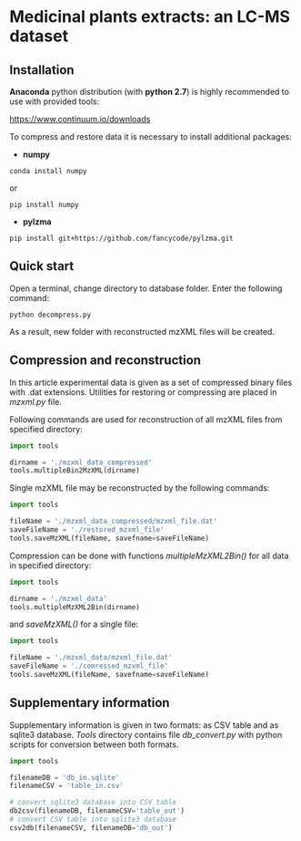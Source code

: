 # Medicinal plants extracts: an LC-MS dataset

## Installation

**Anaconda** python distribution (with **python 2.7**) is highly recommended to use with
provided tools:

https://www.continuum.io/downloads

To compress and restore data it is necessary to install additional packages:

- **numpy**
```shell
conda install numpy
```
or
```shell
pip install numpy
```
- **pylzma**
```shell
pip install git+https://github.com/fancycode/pylzma.git
```

## Quick start

Open a terminal, change directory to database folder. Enter the following command:
```shell
python decompress.py
```
As a result, new folder with reconstructed mzXML files will be created.

## Compression and reconstruction

In this article experimental data is given as a set of compressed binary files with
.dat extensions. Utilities for restoring or compressing are placed
in *mzxml.py* file.


Following commands are used for reconstruction of all mzXML files from specified directory:

```python
import tools

dirname = './mzxml_data_compressed'
tools.multipleBin2MzXML(dirname)

```
Single mzXML file may be reconstructed by the following commands:

```python
import tools

fileName = './mzxml_data_compressed/mzxml_file.dat'
saveFileName = './restored_mzxml_file'
tools.saveMzXML(fileName, savefname=saveFileName)

```

Compression can be done with functions *multipleMzXML2Bin()* for all data in specified
directory: 
```python
import tools

dirname = './mzxml_data'
tools.multipleMzXML2Bin(dirname)

```
and *saveMzXML()* for a single file:
```python
import tools

fileName = './mzxml_data/mzxml_file.dat'
saveFileName = './comressed_mzxml_file'
tools.saveMzXML(fileName, savefname=saveFileName)

```

## Supplementary information

Supplementary information is given in two formats: as CSV table and as sqlite3
database. *Tools* directory contains file *db_convert.py* with python scripts
for conversion between both formats.

```python
import tools

filenameDB = 'db_in.sqlite'
filenameCSV = 'table_in.csv'

# convert sqlite3 database into CSV table
db2csv(filenameDB, filenameCSV='table_out')
# convert CSV table into sqlite3 database
csv2db(filenameCSV, filenameDB='db_out')
```
